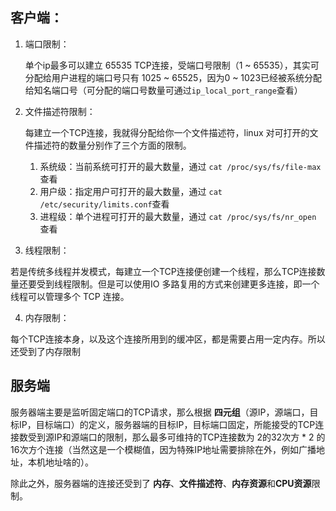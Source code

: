 ## **客户端：**

1. 端口限制：

   单个ip最多可以建立 65535 TCP连接，受端口号限制（1 ~ 65535），其实可分配给用户进程的端口号只有 1025 ~ 65525，因为0 ~ 1023已经被系统分配给知名端口号（可分配的端口号数量可通过`ip_local_port_range`查看）

2. 文件描述符限制：

   每建立一个TCP连接，我就得分配给你一个文件描述符，linux 对可打开的文件描述符的数量分别作了三个方面的限制。

   1. 系统级：当前系统可打开的最大数量，通过 `cat /proc/sys/fs/file-max` 查看
   2. 用户级：指定用户可打开的最大数量，通过 `cat /etc/security/limits.conf`查看
   3. 进程级：单个进程可打开的最大数量，通过 `cat /proc/sys/fs/nr_open` 查看

3.  线程限制：

   若是传统多线程并发模式，每建立一个TCP连接便创建一个线程，那么TCP连接数量还要受到线程限制。但是可以使用IO 多路复用的方式来创建更多连接，即一个线程可以管理多个 TCP 连接。

4.  内存限制：

   每个TCP连接本身，以及这个连接所用到的缓冲区，都是需要占用一定内存。所以还受到了内存限制

## **服务端**

服务器端主要是监听固定端口的TCP请求，那么根据 **四元组**（源IP，源端口，目标IP，目标端口）的定义，服务器端的目标IP，目标端口固定，所能接受的TCP连接数受到源IP和源端口的限制，那么最多可维持的TCP连接数为 2的32次方 * 2 的16次方个连接（当然这是一个模糊值，因为特殊IP地址需要排除在外，例如广播地址，本机地址啥的）。

除此之外，服务器端的连接还受到了 **内存**、**文件描述符**、**内存资源**和**CPU资源**限制。
